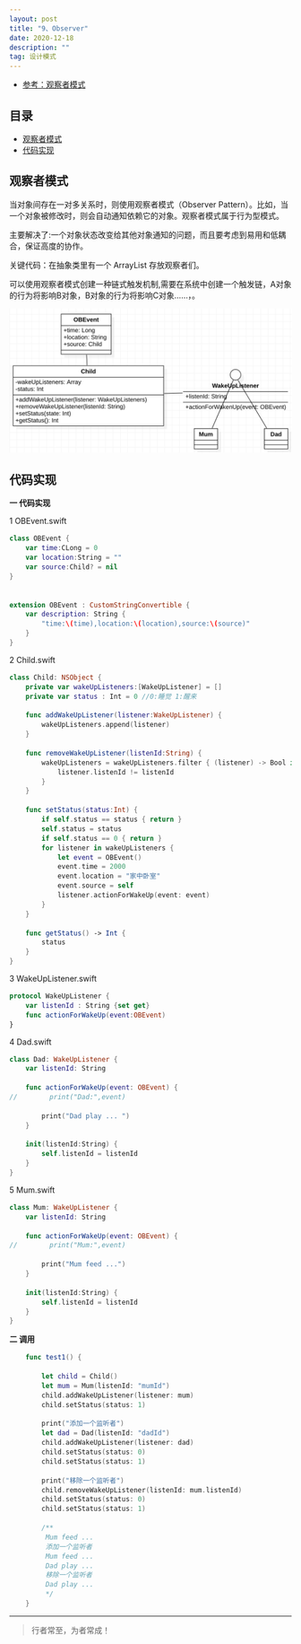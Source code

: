 ```yaml
---
layout: post
title: "9、Observer"
date: 2020-12-18
description: ""
tag: 设计模式
---
```



- [参考：观察者模式](https://www.runoob.com/design-pattern/observer-pattern.html)





## 目录

* [观察者模式](#content1)
* [代码实现](#content2)




<!-- ************************************************ -->
## <a id="content1"></a>观察者模式

当对象间存在一对多关系时，则使用观察者模式（Observer Pattern）。比如，当一个对象被修改时，则会自动通知依赖它的对象。观察者模式属于行为型模式。

主要解决了:一个对象状态改变给其他对象通知的问题，而且要考虑到易用和低耦合，保证高度的协作。

关键代码：在抽象类里有一个 ArrayList 存放观察者们。

可以使用观察者模式创建一种链式触发机制,需要在系统中创建一个触发链，A对象的行为将影响B对象，B对象的行为将影响C对象……，。

<img src="/images/DesignPatterns/observer.png" alt="img">


<!-- ************************************************ -->
## <a id="content2"></a>代码实现

**一 代码实现**

1 OBEvent.swift

```swift
class OBEvent {
    var time:CLong = 0
    var location:String = ""
    var source:Child? = nil
}


extension OBEvent : CustomStringConvertible {
    var description: String {
        "time:\(time),location:\(location),source:\(source)"
    }
}
```

2 Child.swift

```swift
class Child: NSObject {
    private var wakeUpListeners:[WakeUpListener] = []
    private var status : Int = 0 //0:睡觉 1:醒来
    
    func addWakeUpListener(listener:WakeUpListener) {
        wakeUpListeners.append(listener)
    }
    
    func removeWakeUpListener(listenId:String) {
        wakeUpListeners = wakeUpListeners.filter { (listener) -> Bool in
            listener.listenId != listenId
        }
    }
    
    func setStatus(status:Int) {
        if self.status == status { return }
        self.status = status
        if self.status == 0 { return }
        for listener in wakeUpListeners {
            let event = OBEvent()
            event.time = 2000
            event.location = "家中卧室"
            event.source = self
            listener.actionForWakeUp(event: event)
        }
    }
    
    func getStatus() -> Int {
        status
    }
}
```


3 WakeUpListener.swift

```swift
protocol WakeUpListener {
    var listenId : String {set get}
    func actionForWakeUp(event:OBEvent) 
}
```

4 Dad.swift

```swift
class Dad: WakeUpListener {
    var listenId: String
    
    func actionForWakeUp(event: OBEvent) {
//        print("Dad:",event)
        
        print("Dad play ... ")
    }
    
    init(listenId:String) {
        self.listenId = listenId
    }
}
```

5 Mum.swift

```swift
class Mum: WakeUpListener {
    var listenId: String
    
    func actionForWakeUp(event: OBEvent) {
//        print("Mum:",event)
        
        print("Mum feed ...")
    }
    
    init(listenId:String) {
        self.listenId = listenId
    }
}

```


**二 调用**

```swift
    func test1() {
        
        let child = Child()
        let mum = Mum(listenId: "mumId")
        child.addWakeUpListener(listener: mum)
        child.setStatus(status: 1)
        
        print("添加一个监听者")
        let dad = Dad(listenId: "dadId")
        child.addWakeUpListener(listener: dad)
        child.setStatus(status: 0)
        child.setStatus(status: 1)
        
        print("移除一个监听者")
        child.removeWakeUpListener(listenId: mum.listenId)
        child.setStatus(status: 0)
        child.setStatus(status: 1)
        
        /**
         Mum feed ...
         添加一个监听者
         Mum feed ...
         Dad play ...
         移除一个监听者
         Dad play ...
         */
    }
```







----------
>  行者常至，为者常成！


